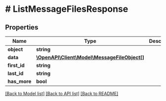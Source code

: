 # # ListMessageFilesResponse

## Properties

Name | Type | Description | Notes
------------ | ------------- | ------------- | -------------
**object** | **string** |  |
**data** | [**\OpenAPI\Client\Model\MessageFileObject[]**](MessageFileObject.md) |  |
**first_id** | **string** |  |
**last_id** | **string** |  |
**has_more** | **bool** |  |

[[Back to Model list]](../../README.md#models) [[Back to API list]](../../README.md#endpoints) [[Back to README]](../../README.md)
